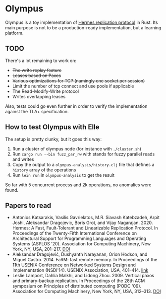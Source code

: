 # Olympus

Olympus is a toy implementation of [Hermes replication protocol](https://hermes-protocol.com/)
in Rust.
Its main purpose is not to be a production-ready implementation,
but a learning platform.

## TODO

There's a lot remaining to work on:

- ~~The write replay feature~~
- ~~Leases based on Paxos~~
- ~~Various optimizations for TCP (namingly one socket per session)~~
- Limit the number of tcp connect and use pools if applicable
- The Read-Modify-Write protocol
- Writes overlapping leases

Also, tests could go even further in order to verify the implementation
against the TLA+ specification.

## How to test Olympus with Elle

The setup is pretty clunky, but it goes this way:

1. Run a cluster of olympus node (for instance with `./cluster.sh`)
2. Run `cargo run --bin fuzz_par_rw` with stands for fuzzy parallel reads and writes
3. Copy the output to a `olympus-analysis/history.clj` file that defines a `history` array of the operations
4. Run `lein run` in `olympus-analysis` to get the result

So far with 5 concurrent process and 2k operations, no anomalies were found.

## Papers to read

- Antonios Katsarakis, Vasilis Gavrielatos, M.R. Siavash Katebzadeh, Arpit Joshi, Aleksandar Dragojevic, Boris Grot, and Vijay Nagarajan. 2020. Hermes: A Fast, Fault-Tolerant and Linearizable Replication Protocol. In Proceedings of the Twenty-Fifth International Conference on Architectural Support for Programming Languages and Operating Systems (ASPLOS '20). Association for Computing Machinery, New York, NY, USA, 201–217. [DOI](https://doi.org/10.1145/3373376.3378496)
- Aleksandar Dragojević, Dushyanth Narayanan, Orion Hodson, and Miguel Castro. 2014. FaRM: fast remote memory. In Proceedings of the 11th USENIX Conference on Networked Systems Design and Implementation (NSDI'14). USENIX Association, USA, 401–414. [link](https://www.usenix.org/system/files/conference/nsdi14/nsdi14-paper-dragojevic.pdf)
- Leslie Lamport, Dahlia Malkhi, and Lidong Zhou. 2009. Vertical paxos and primary-backup replication. In Proceedings of the 28th ACM symposium on Principles of distributed computing (PODC '09). Association for Computing Machinery, New York, NY, USA, 312–313. [DOI](https://doi.org/10.1145/1582716.1582783)
